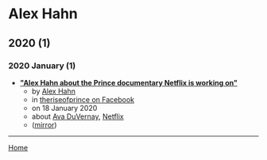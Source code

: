 # Alex Hahn

## 2020 (1)

### 2020 January (1)

 - [**"Alex Hahn about the Prince documentary Netflix is working on"**](https://www.facebook.com/groups/theriseofprince/permalink/1071260089885116/)
    - by [Alex Hahn](../../authors/alex-hahn/index.md)
    - in [theriseofprince on Facebook](../../publications/theriseofprince-on-facebook/index.md)
    - on 18 January 2020
    - about [Ava DuVernay](../../topics/ava-duvernay/index.md), [Netflix](../../topics/netflix/index.md)
    - ([mirror](https://web.archive.org/web/*/https://www.facebook.com/groups/theriseofprince/permalink/1071260089885116/))

----

[Home](../index.md)
